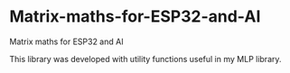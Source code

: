 # Matrix-maths-for-ESP32-and-AI
Matrix maths for ESP32 and AI

This library was developed with utility functions useful in my MLP library.
